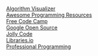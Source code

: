 <a href="https://algorithm-visualizer.org/">Algorithm Visualizer</a>
<br>
<a href="https://getawesomeness.herokuapp.com/">Awesome Programming Resources</a>
<br>
<a href="https://www.freecodecamp.org/news/">Free Code Camp</a>
<br>
<a href="https://opensource.google/">Google Open Source</a>
<br>
<a href="https://www.jollycode.org/">Jolly Code</a>
<br>
<a href="https://libraries.io/">Libraries.io</a>
<br>
<a href="https://github.com/charlax/professional-programming">Professional Programming</a>
